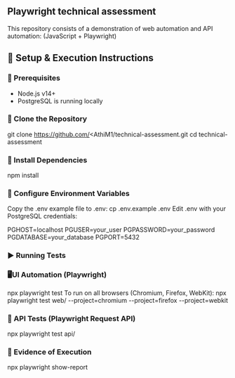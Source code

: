 ## Playwright technical assessment
This repository consists of a demonstration of web automation and API automation:
(JavaScript + Playwright)

## 🚀 Setup & Execution Instructions

### 🔧 Prerequisites

- Node.js v14+
- PostgreSQL is running locally

### 📁 Clone the Repository

git clone https://github.com/<AthiM1/technical-assessment.git
cd technical-assessment

### 🔧 Install Dependencies

npm install

### 🔐 Configure Environment Variables
Copy the .env example file to .env:
cp .env.example .env
Edit .env with your PostgreSQL credentials:


PGHOST=localhost
PGUSER=your_user
PGPASSWORD=your_password
PGDATABASE=your_database
PGPORT=5432

### ▶️ Running Tests

### 🖥UI Automation (Playwright)
npx playwright test
To run on all browsers (Chromium, Firefox, WebKit):
npx playwright test web/ --project=chromium --project=firefox --project=webkit

### 📡 API Tests (Playwright Request API)

npx playwright test api/

### 📄 Evidence of Execution
npx playwright show-report

